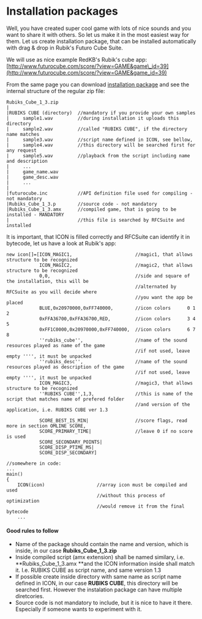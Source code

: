 # Installation packages

Well, you have created super cool game with lots of nice sounds and you want to share it with others. So let us make it in the most easiest way for them. Let us create installation package, that can be installed automatically with drag & drop in Rubik's Futuro Cube Suite.

We will use as nice example RedKB's Rubik's cube app: [http://www.futurocube.com/score/?view=GAME&game\_id=39](http://www.futurocube.com/score/?view=GAME&game_id=39)

From the same page you can download [installation package](http://isle.princip.cz/download/futurocube/games_library/Rubiks_Cube_1_3.zip) and see the internal structure of the regular zip file:

```
Rubiks_Cube_1_3.zip
|
|RUBIKS CUBE (directory)  //mandatory if you provide your own samples
|     sample1.wav         //during installation it uploads this directory
|     sample2.wav         //called "RUBIKS CUBE", if the directory name matches 
|     sample3.wav         //script name defined in ICON, see bellow, 
|     sample4.wav         //this directory will be searched first for any request 
|     sample5.wav         //playback from the script including name and description
|     ...
|     game_name.wav       
|     game_desc.wav       
|     ...
|
|futurocube.inc           //API definition file used for compiling - not mandatory
|Rubiks_Cube_1_3.p        //source code - not mandatory
|Rubiks_Cube_1_3.amx      //compiled game, that is going to be installed - MANDATORY
|                         //this file is searched by RFCSuite and installed
```

It is important, that ICON is filled correctly and RFCSuite can identify it in bytecode, let us have a look at Rubik's app:

```
new icon[]=[ICON_MAGIC1,                       //magic1, that allows structure to be recognized
            ICON_MAGIC2,                       //magic2, that allows structure to be recognized
            0,0,                               //side and square of the installation, this will be
                                               //alternated by RFCSuite as you will decide where
                                               //you want the app be placed
            BLUE,0x20970000,0xFF740000,        //icon colors      0 1 2
            0xFFA36700,0xFFA36700,RED,         //icon colors      3 4 5
            0xFF1C0000,0x20970000,0xFF740000,  //icon colors      6 7 8
            ''rubiks_cube'',                   //name of the sound resources played as name of the game
                                               //if not used, leave empty '''', it must be unpacked
            ''rubiks_desc'',                   //name of the sound resources played as description of the game
                                               //if not used, leave empty '''', it must be unpacked
            ICON_MAGIC3,                       //magic3, that allows structure to be recognized
            ''RUBIKS CUBE'',1,3,               //this is name of the script that matches name of prefered folder
                                               //and version of the application, i.e. RUBIKS CUBE ver 1.3

            SCORE_BEST_IS_MIN|                 //score flags, read more in section OMLINE SCORE,
            SCORE_PRIMARY_TIME|                //leave 0 if no score is used
            SCORE_SECONDARY_POINTS|
            SCORE_DISP_PTIME_MS|
            SCORE_DISP_SECONDARY]

//somewhere in code:
...
main()
{
    ICON(icon)                   //array icon must be compiled and used
                                 //without this process of optimization
                                 //would remove it from the final bytecode
    ...
```

#### Good rules to follow

* Name of the package should contain the name and version, which is inside, in our case **Rubiks\_Cube\_1\_3.zip**
* Inside compiled script \(amx extension\) shall be named similary, i.e. **Rubiks\_Cube\_1\_3.amx **and the ICON information inside shall match it. I.e. RUBIKS CUBE as script name, and same version 1.3
* If possible create inside directory with same name as script name defined in ICON, in our case **RUBIKS CUBE**, this directory will be searched first. However the instalation package can have multiple diretcories. 
* Source code is not mandatory to include, but it is nice to have it there. Especially if someone wants to experiment with it.




